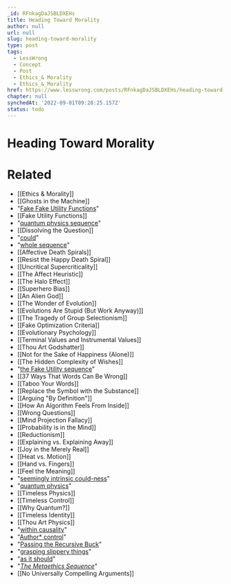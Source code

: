 ```yaml
---
_id: RFnkagDaJSBLDXEHs
title: Heading Toward Morality
author: null
url: null
slug: heading-toward-morality
type: post
tags:
  - LessWrong
  - Concept
  - Post
  - Ethics_& Morality
  - Ethics_&_Morality
href: https://www.lesswrong.com/posts/RFnkagDaJSBLDXEHs/heading-toward-morality
chapter: null
synchedAt: '2022-09-01T09:28:25.157Z'
status: todo
---
```


# Heading Toward Morality


# Related

- [[Ethics & Morality]]
- [[Ghosts in the Machine]]
- "[Fake Fake Utility Functions](/lw/lp/fake_fake_utility_functions/)"
- [[Fake Utility Functions]]
- "[quantum physics sequence](/lw/r5/the_quantum_physics_sequence/)"
- [[Dissolving the Question]]
- "[could](/lw/rb/possibility_and_couldness/)"
- "[whole sequence](/lw/lp/fake_fake_utility_functions/)"
- [[Affective Death Spirals]]
- [[Resist the Happy Death Spiral]]
- [[Uncritical Supercriticality]]
- [[The Affect Heuristic]]
- [[The Halo Effect]]
- [[Superhero Bias]]
- [[An Alien God]]
- [[The Wonder of Evolution]]
- [[Evolutions Are Stupid (But Work Anyway)]]
- [[The Tragedy of Group Selectionism]]
- [[Fake Optimization Criteria]]
- [[Evolutionary Psychology]]
- [[Terminal Values and Instrumental Values]]
- [[Thou Art Godshatter]]
- [[Not for the Sake of Happiness (Alone)]]
- [[The Hidden Complexity of Wishes]]
- "[the Fake Utility sequence](/lw/lp/fake_fake_utility_functions/)"
- [[37 Ways That Words Can Be Wrong]]
- [[Taboo Your Words]]
- [[Replace the Symbol with the Substance]]
- [[Arguing "By Definition"]]
- [[How An Algorithm Feels From Inside]]
- [[Wrong Questions]]
- [[Mind Projection Fallacy]]
- [[Probability is in the Mind]]
- [[Reductionism]]
- [[Explaining vs. Explaining Away]]
- [[Joy in the Merely Real]]
- [[Heat vs. Motion]]
- [[Hand vs. Fingers]]
- [[Feel the Meaning]]
- "[seemingly intrinsic could-ness](/lw/rb/possibility_and_couldness/)"
- "[quantum physics](/lw/r5/the_quantum_physics_sequence/)"
- [[Timeless Physics]]
- [[Timeless Control]]
- [[Why Quantum?]]
- [[Timeless Identity]]
- [[Thou Art Physics]]
- "[within causality](/lw/ra/causality_and_moral_responsibility/)"
- "[Author* control](/lw/rc/the_ultimate_source/)"
- "[Passing the Recursive Buck](/lw/rd/passing_the_recursive_buck/)"
- "[grasping slippery things](/lw/re/grasping_slippery_things/)"
- "[as it should](http://intelligence.org/blog/2007/06/16/transhumanism-as-simplified-humanism/)"
- "[_The Metaethics Sequence_](http://wiki.lesswrong.com/wiki/Metaethics_sequence)"
- [[No Universally Compelling Arguments]]